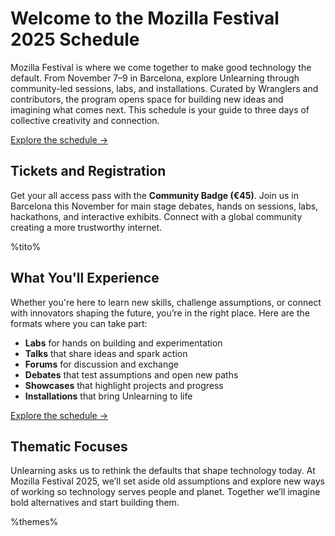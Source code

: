 <!-- This is the Plaza page when the visitor is NOT signed in -->

# Welcome to the Mozilla Festival 2025 Schedule

Mozilla Festival is where we come together to make good technology the default. From November 7–9 in Barcelona, explore Unlearning through community-led sessions, labs, and installations. Curated by Wranglers and contributors, the program opens space for building new ideas and imagining what comes next. This schedule is your guide to three days of collective creativity and connection.

[Explore the schedule →](/schedule)

## Tickets and Registration

Get your all access pass with the **Community Badge (€45)**. Join us in Barcelona this November for main stage debates, hands on sessions, labs, hackathons, and interactive exhibits. Connect with a global community creating a more trustworthy internet.

%tito%

## What You'll Experience

Whether you're here to learn new skills, challenge assumptions, or connect with innovators shaping the future, you’re in the right place. Here are the formats where you can take part:

- **Labs** for hands on building and experimentation
- **Talks** that share ideas and spark action
- **Forums** for discussion and exchange
- **Debates** that test assumptions and open new paths
- **Showcases** that highlight projects and progress
- **Installations** that bring Unlearning to life

[Explore the schedule →](/schedule)

## Thematic Focuses

Unlearning asks us to rethink the defaults that shape technology today. At Mozilla Festival 2025, we’ll set aside old assumptions and explore new ways of working so technology serves people and planet. Together we’ll imagine bold alternatives and start building them.

%themes%
